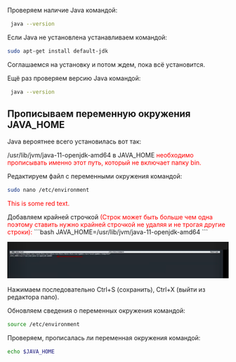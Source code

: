 

Проверяем наличие Java командой:
```bash
 java --version
```
Если Java не установлена устанавливаем командой:
```bash
sudo apt-get install default-jdk
```

Соглашаемся на установку и потом ждем, пока всё установится.

Ещё раз проверяем версию Java командой:

```bash
 java --version
```

## Прописываем переменную окружения JAVA_HOME

Java вероятнее всего установилась вот так:

/usr/lib/jvm/java-11-openjdk-amd64 в JAVA_HOME <font color="red"> необходимо прописывать именно этот путь, который не включает папку bin. </font> 

Редактируем файл с переменными окружения командой:
```bash
sudo nano /etc/environment
```
<p style='color:red'>This is some red text.</p>
Добавляем крайней строчкой  <font color="red">(Строк может быть больше чем одна поэтому ставить нужно крайней строчкой не удаляя и не трогая другие строки):</font>
```bash
JAVA_HOME=/usr/lib/jvm/java-11-openjdk-amd64
```

![JAVA_HOME](/src/images/screenshots/bash.png)


Нажимаем последовательно Ctrl+S (сохранить), Ctrl+X (выйти из редактора nano).

Обновляем сведения о переменных окружения командой:
```bash
source /etc/environment
```
Проверяем, прописалась ли переменная окружения командой:
```bash
echo $JAVA_HOME
```

